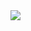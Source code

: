 <img src="https://media1.giphy.com/media/RGRR5C5Pa5v0I/giphy.gif?cid=6c09b95215cc7keawapxkb03r55woasox8sg8bikh0msff3a&ep=v1_gifs_search&rid=giphy.gif&ct=g">
